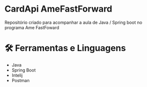 # CardApi AmeFastForward
Repositório criado para acompanhar a aula de Java / Spring boot no programa Ame FastFoward

# 🛠 Ferramentas e Linguagens

- Java
- Spring Boot
- Intelij
- Postman
